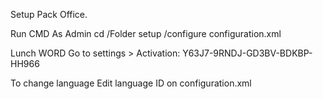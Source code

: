 Setup Pack Office.


Run CMD As Admin
cd /Folder
setup /configure configuration.xml

Lunch WORD Go to settings > Activation:
Y63J7-9RNDJ-GD3BV-BDKBP-HH966

To change language Edit language ID on configuration.xml
